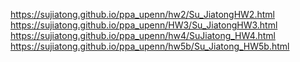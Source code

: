 


https://sujiatong.github.io/ppa_upenn/hw2/Su_JiatongHW2.html
https://sujiatong.github.io/ppa_upenn/HW3/Su_JiatongHW3.html
https://sujiatong.github.io/ppa_upenn/hw4/SuJiatong_HW4.html
https://sujiatong.github.io/ppa_upenn/hw5b/Su_Jiatong_HW5b.html
